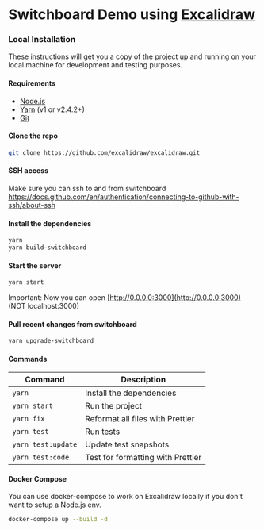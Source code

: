# Switchboard Demo using [Excalidraw](https://github.com/excalidraw/excalidraw)

### Local Installation

These instructions will get you a copy of the project up and running on your local machine for development and testing purposes.

#### Requirements

- [Node.js](https://nodejs.org/en/)
- [Yarn](https://yarnpkg.com/getting-started/install) (v1 or v2.4.2+)
- [Git](https://git-scm.com/downloads)

#### Clone the repo

```bash
git clone https://github.com/excalidraw/excalidraw.git
```

#### SSH access

Make sure you can ssh to and from switchboard https://docs.github.com/en/authentication/connecting-to-github-with-ssh/about-ssh

#### Install the dependencies

```bash
yarn
yarn build-switchboard
```

#### Start the server

```bash
yarn start
```

Important: Now you can open [http://0.0.0.0:3000](http://0.0.0.0:3000) (NOT localhost:3000)

#### Pull recent changes from switchboard

```bash
yarn upgrade-switchboard
```

#### Commands

| Command            | Description                       |
| ------------------ | --------------------------------- |
| `yarn`             | Install the dependencies          |
| `yarn start`       | Run the project                   |
| `yarn fix`         | Reformat all files with Prettier  |
| `yarn test`        | Run tests                         |
| `yarn test:update` | Update test snapshots             |
| `yarn test:code`   | Test for formatting with Prettier |

#### Docker Compose

You can use docker-compose to work on Excalidraw locally if you don't want to setup a Node.js env.

```sh
docker-compose up --build -d
```
